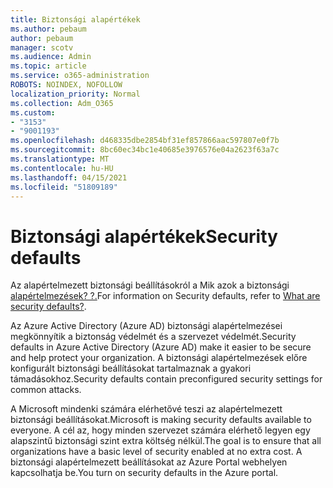 ```yaml
---
title: Biztonsági alapértékek
ms.author: pebaum
author: pebaum
manager: scotv
ms.audience: Admin
ms.topic: article
ms.service: o365-administration
ROBOTS: NOINDEX, NOFOLLOW
localization_priority: Normal
ms.collection: Adm_O365
ms.custom:
- "3153"
- "9001193"
ms.openlocfilehash: d468335dbe2854bf31ef857866aac597807e0f7b
ms.sourcegitcommit: 8bc60ec34bc1e40685e3976576e04a2623f63a7c
ms.translationtype: MT
ms.contentlocale: hu-HU
ms.lasthandoff: 04/15/2021
ms.locfileid: "51809189"
---
```

# <a name="security-defaults"></a><span data-ttu-id="954d6-102">Biztonsági alapértékek</span><span class="sxs-lookup"><span data-stu-id="954d6-102">Security defaults</span></span>

<span data-ttu-id="954d6-103">Az alapértelmezett biztonsági beállításokról a Mik azok a biztonsági [alapértelmezések? ?.](https://docs.microsoft.com/azure/active-directory/conditional-access/concept-conditional-access-security-defaults)</span><span class="sxs-lookup"><span data-stu-id="954d6-103">For information on Security defaults, refer to [What are security defaults?](https://docs.microsoft.com/azure/active-directory/conditional-access/concept-conditional-access-security-defaults).</span></span>

<span data-ttu-id="954d6-104">Az Azure Active Directory (Azure AD) biztonsági alapértelmezései megkönnyítik a biztonság védelmét és a szervezet védelmét.</span><span class="sxs-lookup"><span data-stu-id="954d6-104">Security defaults in Azure Active Directory (Azure AD) make it easier to be secure and help protect your organization.</span></span> <span data-ttu-id="954d6-105">A biztonsági alapértelmezések előre konfigurált biztonsági beállításokat tartalmaznak a gyakori támadásokhoz.</span><span class="sxs-lookup"><span data-stu-id="954d6-105">Security defaults contain preconfigured security settings for common attacks.</span></span>

<span data-ttu-id="954d6-106">A Microsoft mindenki számára elérhetővé teszi az alapértelmezett biztonsági beállításokat.</span><span class="sxs-lookup"><span data-stu-id="954d6-106">Microsoft is making security defaults available to everyone.</span></span> <span data-ttu-id="954d6-107">A cél az, hogy minden szervezet számára elérhető legyen egy alapszintű biztonsági szint extra költség nélkül.</span><span class="sxs-lookup"><span data-stu-id="954d6-107">The goal is to ensure that all organizations have a basic level of security enabled at no extra cost.</span></span> <span data-ttu-id="954d6-108">A biztonsági alapértelmezett beállításokat az Azure Portal webhelyen kapcsolhatja be.</span><span class="sxs-lookup"><span data-stu-id="954d6-108">You turn on security defaults in the Azure portal.</span></span>
